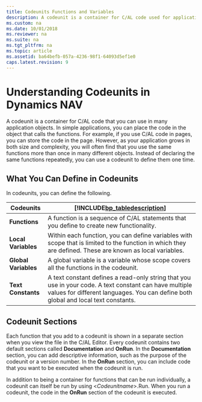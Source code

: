 ```yaml
---
title: Codeunits Functions and Variables
description: A codeunit is a container for C/AL code used for application objects. Place the code in the objects that calls the functions for simple application.
ms.custom: na
ms.date: 10/01/2018
ms.reviewer: na
ms.suite: na
ms.tgt_pltfrm: na
ms.topic: article
ms.assetid: ba64befb-057a-4236-98f1-64093d5ef1e0
caps.latest.revision: 9
---
```

# Understanding Codeunits in Dynamics NAV
A codeunit is a container for C/AL code that you can use in many application objects. In simple applications, you can place the code in the object that calls the functions. For example, if you use C/AL code in pages, you can store the code in the page. However, as your application grows in both size and complexity, you will often find that you use the same functions more than once in many different objects. Instead of declaring the same functions repeatedly, you can use a codeunit to define them one time.  
  
## What You Can Define in Codeunits  
 In codeunits, you can define the following.  
  
|Codeunits|[!INCLUDE[bp_tabledescription](includes/bp_tabledescription_md.md)]|  
|---------------|---------------------------------------|  
|**Functions**|A function is a sequence of C/AL statements that you define to create new functionality.|  
|**Local Variables**|Within each function, you can define variables with scope that is limited to the function in which they are defined. These are known as local variables.|  
|**Global Variables**|A global variable is a variable whose scope covers all the functions in the codeunit.|  
|**Text Constants**|A text constant defines a read-only string that you use in your code. A text constant can have multiple values for different languages. You can define both global and local text constants.|  
  
## Codeunit Sections  
 Each function that you add to a codeunit is shown in a separate section when you view the file in the C/AL Editor. Every codeunit contains two default sections called **Documentation** and **OnRun**. In the **Documentation** section, you can add descriptive information, such as the purpose of the codeunit or a version number. In the **OnRun** section, you can include code that you want to be executed when the codeunit is run.  
  
 In addition to being a container for functions that can be run individually, a codeunit can itself be run by using \<*Codeunitname*>.Run. When you run a codeunit, the code in the **OnRun** section of the codeunit is executed.
